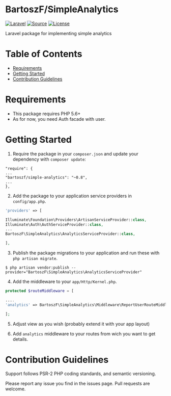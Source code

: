 
# BartoszF/SimpleAnalytics

[![Laravel](https://img.shields.io/badge/Laravel-~5.2-orange.svg?style=flat-square)](http://laravel.com)
[![Source](http://img.shields.io/badge/source-BartoszF/SimpleAnalytics-blue.svg?style=flat-square)](https://github.com/BartoszF/SimpleAnalytics)
[![License](http://img.shields.io/badge/license-MIT-brightgreen.svg?style=flat-square)](https://tldrlegal.com/license/mit-license)

Laravel package for implementing simple analytics

# Table of Contents
* [Requirements](#requirements)
* [Getting Started](#getting-started)
* [Contribution Guidelines](#contribution-guidelines)


# <a name="requirements"></a>Requirements

* This package requires PHP 5.6+
* As for now, you need Auth facade with user.

# <a name="getting-started"></a>Getting Started

1. Require the package in your `composer.json` and update your dependency with `composer update`:

```
"require": {
...
"bartoszf/simple-analytics": "~0.8",
...
},
```

2. Add the package to your application service providers in `config/app.php`.

```php
'providers' => [

Illuminate\Foundation\Providers\ArtisanServiceProvider::class,
Illuminate\Auth\AuthServiceProvider::class,
...
BartoszF\SimpleAnalytics\AnalyticsServiceProvider::class,

],
```

3. Publish the package migrations to your application and run these with `php artisan migrate`.

```
$ php artisan vendor:publish --provider="BartoszF\SimpleAnalytics\AnalyticsServiceProvider"
```

4. Add the middleware to your `app/Http/Kernel.php`.

```php
protected $routeMiddleware = [

....
'analytics' => BartoszF\SimpleAnalytics\Middleware\ReportUserRouteMiddleware::class,

];
```

5. Adjust view as you wish (probably extend it with your app layout)

6. Add `analytics` middleware to your routes from wich you want to get details.


# <a name="contribution-guidelines"></a>Contribution Guidelines

Support follows PSR-2 PHP coding standards, and semantic versioning.

Please report any issue you find in the issues page.
Pull requests are welcome.